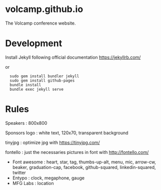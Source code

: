 # volcamp.github.io

The Volcamp conference website.

# Development

Install Jekyll following official documentation https://jekyllrb.com/

or 

```quick start
  sudo gem install bundler jekyll
  sudo gem install github-pages
  bundle install
  bundle exec jekyll serve
```

# Rules

Speakers : 800x800

Sponsors logo : white text, 120x70, transparent background

tinyjpg : optimize jpg with https://tinyjpg.com/

fontello : just the necessaries pictures in font with http://fontello.com/
- Font awesome : heart, star, tag, thumbs-up-alt, menu, mic, arrow-cw, beaker, graduation-cap, facebook, github-squared, linkedin-squared, twitter
- Entypo : clock, megaphone, gauge
- MFG Labs : location
